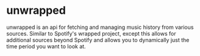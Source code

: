 # unwrapped

unwrapped is an api for fetching and managing music history from various sources. Similar to Spotify's wrapped project,
except this allows for additional sources beyond Spotify and allows you to dynamically just the time period you want to
look at.
